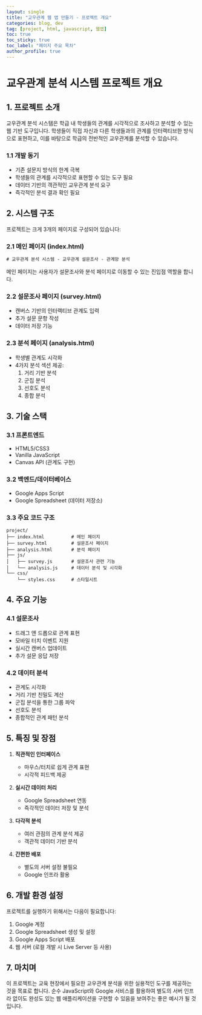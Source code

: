 ```yaml
---
layout: single
title: "교우관계 웹 앱 만들기 - 프로젝트 개요"
categories: blog, dev
tag: [project, html, javascript, 웹앱]
toc: true
toc_sticky: true
toc_label: "페이지 주요 목차"
author_profile: true
---
```


# 교우관계 분석 시스템 프로젝트 개요

## 1. 프로젝트 소개

교우관계 분석 시스템은 학급 내 학생들의 관계를 시각적으로 조사하고 분석할 수 있는 웹 기반 도구입니다. 학생들이 직접 자신과 다른 학생들과의 관계를 인터랙티브한 방식으로 표현하고, 이를 바탕으로 학급의 전반적인 교우관계를 분석할 수 있습니다.

### 1.1 개발 동기

- 기존 설문지 방식의 한계 극복
- 학생들의 관계를 시각적으로 표현할 수 있는 도구 필요
- 데이터 기반의 객관적인 교우관계 분석 요구
- 즉각적인 분석 결과 확인 필요

## 2. 시스템 구조

프로젝트는 크게 3개의 페이지로 구성되어 있습니다:

### 2.1 메인 페이지 (index.html)

```html
# 교우관계 분석 시스템 - 교우관계 설문조사 - 관계망 분석
```

메인 페이지는 사용자가 설문조사와 분석 페이지로 이동할 수 있는 진입점 역할을 합니다.

### 2.2 설문조사 페이지 (survey.html)

- 캔버스 기반의 인터랙티브 관계도 입력
- 추가 설문 문항 작성
- 데이터 저장 기능

### 2.3 분석 페이지 (analysis.html)

- 학생별 관계도 시각화
- 4가지 분석 섹션 제공:
  1. 거리 기반 분석
  2. 군집 분석
  3. 선호도 분석
  4. 종합 분석

## 3. 기술 스택

### 3.1 프론트엔드

- HTML5/CSS3
- Vanilla JavaScript
- Canvas API (관계도 구현)

### 3.2 백엔드/데이터베이스

- Google Apps Script
- Google Spreadsheet (데이터 저장소)

### 3.3 주요 코드 구조

```
project/
├── index.html          # 메인 페이지
├── survey.html         # 설문조사 페이지
├── analysis.html       # 분석 페이지
├── js/
│   ├── survey.js       # 설문조사 관련 기능
│   └── analysis.js     # 데이터 분석 및 시각화
└── css/
    └── styles.css      # 스타일시트
```

## 4. 주요 기능

### 4.1 설문조사

- 드래그 앤 드롭으로 관계 표현
- 모바일 터치 이벤트 지원
- 실시간 캔버스 업데이트
- 추가 설문 응답 저장

### 4.2 데이터 분석

- 관계도 시각화
- 거리 기반 친밀도 계산
- 군집 분석을 통한 그룹 파악
- 선호도 분석
- 종합적인 관계 패턴 분석

## 5. 특징 및 장점

1. **직관적인 인터페이스**

   - 마우스/터치로 쉽게 관계 표현
   - 시각적 피드백 제공

2. **실시간 데이터 처리**

   - Google Spreadsheet 연동
   - 즉각적인 데이터 저장 및 분석

3. **다각적 분석**

   - 여러 관점의 관계 분석 제공
   - 객관적 데이터 기반 분석

4. **간편한 배포**
   - 별도의 서버 설정 불필요
   - Google 인프라 활용

## 6. 개발 환경 설정

프로젝트를 실행하기 위해서는 다음이 필요합니다:

1. Google 계정
2. Google Spreadsheet 생성 및 설정
3. Google Apps Script 배포
4. 웹 서버 (로컬 개발 시 Live Server 등 사용)

## 7. 마치며

이 프로젝트는 교육 현장에서 필요한 교우관계 분석을 위한 실용적인 도구를 제공하는 것을 목표로 합니다. 순수 JavaScript와 Google 서비스를 활용하여 별도의 서버 인프라 없이도 완성도 있는 웹 애플리케이션을 구현할 수 있음을 보여주는 좋은 예시가 될 것입니다.
